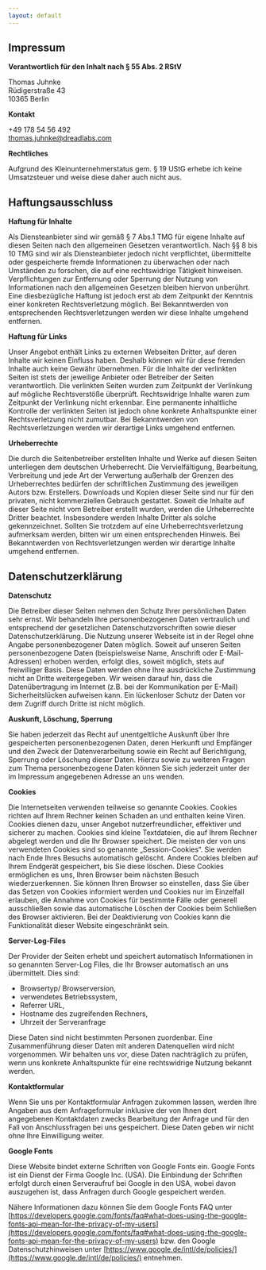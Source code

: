```yaml
---
layout: default
---
```

<section class="section--center mdl-grid">

<div class="mdl-cell mdl-cell--12-col" markdown="1">

## Impressum

**Verantwortlich für den Inhalt nach § 55 Abs. 2 RStV**<br>

Thomas Juhnke<br>
Rüdigerstraße 43<br>
10365 Berlin

**Kontakt**

+49 178 54 56 492<br>
[thomas.juhnke@dreadlabs.com](mailto:thomas.juhnke@dreadlabs.com)

**Rechtliches**

Aufgrund des Kleinunternehmerstatus gem. § 19 UStG erhebe ich keine Umsatzsteuer 
und weise diese daher auch nicht aus.

## Haftungsausschluss

**Haftung für Inhalte**<br>

Als Diensteanbieter sind wir gemäß § 7 Abs.1 TMG für eigene Inhalte auf diesen 
Seiten nach den allgemeinen Gesetzen verantwortlich. Nach §§ 8 bis 10 TMG sind 
wir als Diensteanbieter jedoch nicht verpflichtet, übermittelte oder 
gespeicherte fremde Informationen zu überwachen oder nach Umständen zu forschen, 
die auf eine rechtswidrige Tätigkeit hinweisen. Verpflichtungen zur Entfernung 
oder Sperrung der Nutzung von Informationen nach den allgemeinen Gesetzen bleiben 
hiervon unberührt. Eine diesbezügliche Haftung ist jedoch erst ab dem Zeitpunkt 
der Kenntnis einer konkreten Rechtsverletzung möglich. Bei Bekanntwerden von 
entsprechenden Rechtsverletzungen werden wir diese Inhalte umgehend entfernen.

**Haftung für Links**<br>

Unser Angebot enthält Links zu externen Webseiten Dritter, auf deren Inhalte wir 
keinen Einfluss haben. Deshalb können wir für diese fremden Inhalte auch keine 
Gewähr übernehmen. Für die Inhalte der verlinkten Seiten ist stets der jeweilige 
Anbieter oder Betreiber der Seiten verantwortlich. Die verlinkten Seiten wurden 
zum Zeitpunkt der Verlinkung auf mögliche Rechtsverstöße überprüft. Rechtswidrige 
Inhalte waren zum Zeitpunkt der Verlinkung nicht erkennbar. Eine permanente 
inhaltliche Kontrolle der verlinkten Seiten ist jedoch ohne konkrete 
Anhaltspunkte einer Rechtsverletzung nicht zumutbar. Bei Bekanntwerden von 
Rechtsverletzungen werden wir derartige Links umgehend entfernen.

**Urheberrechte**<br>

Die durch die Seitenbetreiber erstellten Inhalte und Werke auf diesen Seiten 
unterliegen dem deutschen Urheberrecht. Die Vervielfältigung, Bearbeitung, 
Verbreitung und jede Art der Verwertung außerhalb der Grenzen des Urheberrechtes 
bedürfen der schriftlichen Zustimmung des jeweiligen Autors bzw. Erstellers. 
Downloads und Kopien dieser Seite sind nur für den privaten, nicht kommerziellen 
Gebrauch gestattet. Soweit die Inhalte auf dieser Seite nicht vom Betreiber 
erstellt wurden, werden die Urheberrechte Dritter beachtet. Insbesondere werden 
Inhalte Dritter als solche gekennzeichnet. Sollten Sie trotzdem auf eine 
Urheberrechtsverletzung aufmerksam werden, bitten wir um einen entsprechenden 
Hinweis. Bei Bekanntwerden von Rechtsverletzungen werden wir derartige Inhalte 
umgehend entfernen.

## Datenschutzerklärung

**Datenschutz**<br>

Die Betreiber dieser Seiten nehmen den Schutz Ihrer persönlichen Daten sehr ernst. 
Wir behandeln Ihre personenbezogenen Daten vertraulich und entsprechend der 
gesetzlichen Datenschutzvorschriften sowie dieser Datenschutzerklärung. Die 
Nutzung unserer Webseite ist in der Regel ohne Angabe personenbezogener Daten 
möglich. Soweit auf unseren Seiten personenbezogene Daten (beispielsweise Name, 
Anschrift oder E-Mail-Adressen) erhoben werden, erfolgt dies, soweit möglich, 
stets auf freiwilliger Basis. Diese Daten werden ohne Ihre ausdrückliche 
Zustimmung nicht an Dritte weitergegeben. Wir weisen darauf hin, dass die 
Datenübertragung im Internet (z.B. bei der Kommunikation per E-Mail) 
Sicherheitslücken aufweisen kann. Ein lückenloser Schutz der Daten vor dem Zugriff 
durch Dritte ist nicht möglich.

**Auskunft, Löschung, Sperrung**<br>

Sie haben jederzeit das Recht auf unentgeltliche Auskunft über Ihre 
gespeicherten personenbezogenen Daten, deren Herkunft und Empfänger und den Zweck 
der Datenverarbeitung sowie ein Recht auf Berichtigung, Sperrung oder Löschung 
dieser Daten. Hierzu sowie zu weiteren Fragen zum Thema personenbezogene Daten 
können Sie sich jederzeit unter der im Impressum angegebenen Adresse an uns 
wenden.

**Cookies**<br>

Die Internetseiten verwenden teilweise so genannte Cookies. Cookies richten auf 
Ihrem Rechner keinen Schaden an und enthalten keine Viren. Cookies dienen dazu, 
unser Angebot nutzerfreundlicher, effektiver und sicherer zu machen. Cookies sind 
kleine Textdateien, die auf Ihrem Rechner abgelegt werden und die Ihr Browser 
speichert. Die meisten der von uns verwendeten Cookies sind so genannte „Session-Cookies“. 
Sie werden nach Ende Ihres Besuchs automatisch gelöscht. Andere Cookies bleiben 
auf Ihrem Endgerät gespeichert, bis Sie diese löschen. Diese Cookies ermöglichen 
es uns, Ihren Browser beim nächsten Besuch wiederzuerkennen. Sie können Ihren 
Browser so einstellen, dass Sie über das Setzen von Cookies informiert werden 
und Cookies nur im Einzelfall erlauben, die Annahme von Cookies für bestimmte 
Fälle oder generell ausschließen sowie das automatische Löschen der Cookies beim 
Schließen des Browser aktivieren. Bei der Deaktivierung von Cookies kann die 
Funktionalität dieser Website eingeschränkt sein.

**Server-Log-Files**<br>

Der Provider der Seiten erhebt und speichert automatisch Informationen in so 
genannten Server-Log Files, die Ihr Browser automatisch an uns übermittelt. 
Dies sind:

  - Browsertyp/ Browserversion,
  - verwendetes Betriebssystem,
  - Referrer URL,
  - Hostname des zugreifenden Rechners,
  - Uhrzeit der Serveranfrage

Diese Daten sind nicht bestimmten Personen zuordenbar. Eine Zusammenführung 
dieser Daten mit anderen Datenquellen wird nicht vorgenommen. Wir behalten uns 
vor, diese Daten nachträglich zu prüfen, wenn uns konkrete Anhaltspunkte für 
eine rechtswidrige Nutzung bekannt werden.

**Kontaktformular**<br>

Wenn Sie uns per Kontaktformular Anfragen zukommen lassen, werden Ihre Angaben 
aus dem Anfrageformular inklusive der von Ihnen dort angegebenen Kontaktdaten 
zwecks Bearbeitung der Anfrage und für den Fall von Anschlussfragen bei uns 
gespeichert. Diese Daten geben wir nicht ohne Ihre Einwilligung weiter.

**Google Fonts**<br>

Diese Website bindet externe Schriften von Google Fonts ein. Google Fonts ist 
ein Dienst der Firma Google Inc. (USA). Die Einbindung der Schriften erfolgt 
durch einen Serveraufruf bei Google in den USA, wobei davon auszugehen ist, 
dass Anfragen durch Google gespeichert werden.

Nähere Informationen dazu können Sie dem Google Fonts FAQ unter [https://developers.google.com/fonts/faq#what-does-using-the-google-fonts-api-mean-for-the-privacy-of-my-users](https://developers.google.com/fonts/faq#what-does-using-the-google-fonts-api-mean-for-the-privacy-of-my-users) 
bzw. den Google Datenschutzhinweisen unter [https://www.google.de/intl/de/policies/](https://www.google.de/intl/de/policies/) entnehmen.

</div>

</section>
